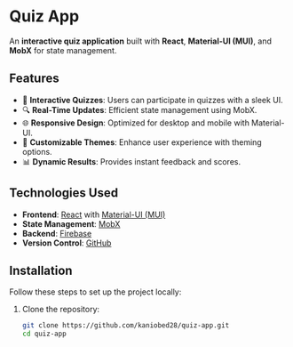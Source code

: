 # Quiz App

An **interactive quiz application** built with **React**, **Material-UI (MUI)**, and **MobX** for state management.

## Features

- 🧠 **Interactive Quizzes**: Users can participate in quizzes with a sleek UI.
- 🔍 **Real-Time Updates**: Efficient state management using MobX.
- 🌐 **Responsive Design**: Optimized for desktop and mobile with Material-UI.
- 🎨 **Customizable Themes**: Enhance user experience with theming options.
- 📊 **Dynamic Results**: Provides instant feedback and scores.

## Technologies Used

- **Frontend**: [React](https://reactjs.org/) with [Material-UI (MUI)](https://mui.com/)
- **State Management**: [MobX](https://mobx.js.org/)
- **Backend**: [Firebase](https://firebase.google.com/)
- **Version Control**: [GitHub](https://github.com/kaniobed28/quiz-app)

## Installation

Follow these steps to set up the project locally:

1. Clone the repository:
   ```bash
   git clone https://github.com/kaniobed28/quiz-app.git
   cd quiz-app
